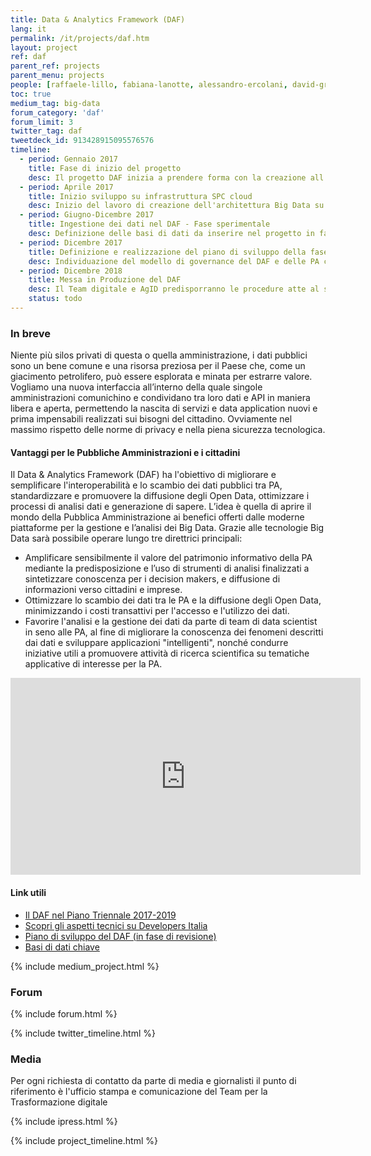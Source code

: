 ```yaml
---
title: Data & Analytics Framework (DAF)
lang: it
permalink: /it/projects/daf.htm
layout: project
ref: daf
parent_ref: projects
parent_menu: projects
people: [raffaele-lillo, fabiana-lanotte, alessandro-ercolani, david-greco, giovanni-ruggiero, fabio-fumarola, maria-claudia-bodino]
toc: true
medium_tag: big-data
forum_category: 'daf'
forum_limit: 3
twitter_tag: daf
tweetdeck_id: 913428915095576576
timeline:
  - period: Gennaio 2017
    title: Fase di inizio del progetto
    desc: Il progetto DAF inizia a prendere forma con la creazione all'interno del TEAM del gruppo di lavoro sui dati
  - period: Aprile 2017
    title: Inizio sviluppo su infrastruttura SPC cloud
    desc: Inizio del lavoro di creazione dell'architettura Big Data su cloud SPC lotto 1. Apertura delle repositories come software open source scaricabili al link github.com/teamdigitale/daf
  - period: Giugno-Dicembre 2017
    title: Ingestione dei dati nel DAF - Fase sperimentale
    desc: Definizione delle basi di dati da inserire nel progetto in fase sperimentale e messa in esercizio delle procedure di estrazione e ingestione. Definizione dei rapporti tra il gestore del DAF e le PA aderenti all’iniziativa.
  - period: Dicembre 2017
    title: Definizione e realizzazione del piano di sviluppo della fase di sperimentazione del Data & Analytics Framework
    desc: Individuazione del modello di governance del DAF e delle PA che faranno parte della fase di sperimentazione. Definizione dell’architettura della piattaforma e della sua roadmap di evoluzione. Definizione dei casi d’uso per lo sviluppo di servizi per Pubbliche amministrazioni, cittadini e imprese.
  - period: Dicembre 2018
    title: Messa in Produzione del DAF
    desc: Il Team digitale e AgID predisporranno le procedure atte al subentro del futuro owner del DAF che gestirà l’operatività e l’evoluzione del progetto. L’owner del DAF curerà le interazioni con le PA per definire piani di inclusione delle relative basi di dati e casi d’uso. Le PA di volta in volta coinvolte definiranno le modalità di ingestione dei dati e utilizzo del DAF consone alle proprie attività.
    status: todo
---
```


### In breve

Niente più silos privati di questa o quella amministrazione, i dati pubblici sono un bene comune e una risorsa preziosa per il Paese che, come un giacimento petrolifero, può essere esplorata e minata per estrarre valore. Vogliamo una nuova interfaccia all’interno della quale singole amministrazioni comunichino e condividano tra loro dati e API in maniera libera e aperta, permettendo la nascita di servizi e data application nuovi e prima impensabili realizzati sui bisogni del cittadino. Ovviamente nel massimo rispetto delle norme di privacy e nella piena sicurezza tecnologica.

#### Vantaggi per le Pubbliche Amministrazioni e i cittadini

Il Data & Analytics Framework (DAF) ha l'obiettivo di migliorare e semplificare l'interoperabilità e lo scambio dei dati pubblici tra PA, standardizzare e promuovere la diffusione degli Open Data, ottimizzare i processi di analisi dati e generazione di sapere. L’idea è quella di aprire il mondo della Pubblica Amministrazione ai benefici offerti dalle moderne piattaforme per la gestione e l’analisi dei Big Data. Grazie alle tecnologie Big Data sarà possibile operare lungo tre direttrici principali:

* Amplificare sensibilmente il valore del patrimonio informativo della PA mediante la predisposizione e l’uso di strumenti di analisi finalizzati a sintetizzare conoscenza per i decision makers, e diffusione di informazioni verso cittadini e imprese.
* Ottimizzare lo scambio dei dati tra le PA e la diffusione degli Open Data, minimizzando i costi transattivi per l'accesso e l'utilizzo dei dati.
* Favorire l'analisi e la gestione dei dati da parte di team di data scientist in seno alle PA, al fine di migliorare la conoscenza dei fenomeni descritti dai dati e sviluppare applicazioni "intelligenti", nonché condurre iniziative utili a promuovere attività di ricerca scientifica su tematiche applicative di interesse per la PA.

<div class="videoWrapper">
<iframe width="560" height="315" src="https://www.youtube.com/embed/X2Sg-KauY6I" frameborder="0" allow="autoplay; encrypted-media" allowfullscreen></iframe>
</div>


#### Link utili
* [Il DAF nel Piano Triennale 2017-2019](https://pianotriennale-ict.italia.it/daf/)
* [Scopri gli aspetti tecnici su Developers Italia](https://developers.italia.it/it/daf/)
* [Piano di sviluppo del DAF (in fase di revisione)](http://daf-piano-di-sviluppo.readthedocs.io/it/latest/index.html)
* [Basi di dati chiave](http://elenco-basi-di-dati-chiave.readthedocs.io/it/latest/index.html)


{% include medium_project.html %}

### Forum

{% include forum.html %}

{% include twitter_timeline.html %}

### Media
Per ogni richiesta di contatto da parte di media e giornalisti il punto di riferimento è l'ufficio stampa e comunicazione del Team per la Trasformazione digitale

{% include ipress.html %}
<div id="content-ipress" data-key="01e87bed-f52e-4d6d-af32-c4ea59fd300a" data-lang="it" data-size="100" data-tag="10"></div>
<script type="text/javascript" src="/js/ipress.js"></script>

{% include project_timeline.html %}
